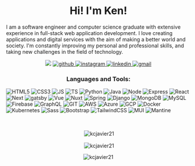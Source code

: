 <h1 align="center">Hi! I'm Ken!</h1>

<p>I am a software engineer and computer science graduate with extensive experience in full-stack web application development. I love creating applications and digital services with the aim of making a better world and society. I'm constantly improving my personal and professional skills, and taking new challenges in the field of technology.</p>

<p align="center">
  <img src="https://komarev.com/ghpvc/?username=kcjavier21&color=blue&base=4324">
  <a href="https://github.com/scaredmeow">
    <img src="https://img.shields.io/github/followers/kcjavier21?label=Github&style=social" alt="github">
  </a>
  <a href="https://www.linkedin.com/in/kcjavier21/">
    <img src="https://img.shields.io/badge/- -%232c3e50?label=Instagram&style=social&logo=instagram" alt="instagram">
  </a>
  <a href="https://www.linkedin.com/in/kcjavier21/">
    <img src="https://img.shields.io/badge/- -%232c3e50?label=LinkedIn&style=social&logo=linkedin" alt="linkedin">
  </a>
  <a href="mailto:kcdjavier@gmail.com">
    <img src="https://img.shields.io/badge/- -%232c3e50?label=Email&style=social&logo=gmail" alt="gmail">
  </a>
</p>



<h3 align="center">Languages and Tools:</h3>
<p align="center"> 

![HTML5](https://img.shields.io/badge/-HTML5-%232c3e50?style=for-the-badge&logo=HTML5)
![CSS3](https://img.shields.io/badge/-CSS3-%232c3e50?style=for-the-badge&logo=CSS3)
![JS](https://img.shields.io/badge/-Javascript-%232c3e50?style=for-the-badge&logo=javascript)
![TS](https://img.shields.io/badge/-typescript-%232c3e50?style=for-the-badge&logo=typescript)
![Python](https://img.shields.io/badge/-Python-%232c3e50?style=for-the-badge&logo=python)
![Java](https://img.shields.io/badge/-Java-%232c3e50?style=for-the-badge&logo=java)
![Node](https://img.shields.io/badge/-node.js-%232c3e50?style=for-the-badge&logo=nodedotjs)
![Express](https://img.shields.io/badge/-express-%232c3e50?style=for-the-badge&logo=express)
![React](https://img.shields.io/badge/-react-%232c3e50?style=for-the-badge&logo=react)
![Next](https://img.shields.io/badge/-next.js-%232c3e50?style=for-the-badge&logo=nextdotjs)
![gatsby](https://img.shields.io/badge/-gatsby-%232c3e50?style=for-the-badge&logo=gatsby)
![Vue](https://img.shields.io/badge/-vue-%232c3e50?style=for-the-badge&logo=vuedotjs)
![Nuxt](https://img.shields.io/badge/-nuxt.js-%232c3e50?style=for-the-badge&logo=nuxtdotjs)
![Spring](https://img.shields.io/badge/-Spring-%232c3e50?style=for-the-badge&logo=Spring)
![Django](https://img.shields.io/badge/-django-%232c3e50?style=for-the-badge&logo=django)
![MongoDB](https://img.shields.io/badge/-mongodb-%232c3e50?style=for-the-badge&logo=mongodb)
![MySQL](https://img.shields.io/badge/-mySQL-%232c3e50?style=for-the-badge&logo=mysql)
![Firebase](https://img.shields.io/badge/-firebase-%232c3e50?style=for-the-badge&logo=firebase)
![GraphQL](https://img.shields.io/badge/-graphql-%232c3e50?style=for-the-badge&logo=graphql)
![GIT](https://img.shields.io/badge/-git-%232c3e50?style=for-the-badge&logo=git)
![AWS](https://img.shields.io/badge/-aws-%232c3e50?style=for-the-badge&logo=amazonaws)
![Azure](https://img.shields.io/badge/-azure-%232c3e50?style=for-the-badge&logo=microsoftazure)
![GCP](https://img.shields.io/badge/-GCP-%232c3e50?style=for-the-badge&logo=googlecloud)
![Docker](https://img.shields.io/badge/-docker-%232c3e50?style=for-the-badge&logo=docker)
![Kubernetes](https://img.shields.io/badge/-kubernetes-%232c3e50?style=for-the-badge&logo=kubernetes)
![Sass](https://img.shields.io/badge/-sass-%232c3e50?style=for-the-badge&logo=sass)
![Bootstrap](https://img.shields.io/badge/-Boostrap-%232c3e50?style=for-the-badge&logo=bootstrap)
![TailwindCSS](https://img.shields.io/badge/-Tailwind-%232c3e50?style=for-the-badge&logo=tailwindcss)
![MUI](https://img.shields.io/badge/-Material%20UI-%232c3e50?style=for-the-badge&logo=mui)
![Mantine](https://img.shields.io/badge/-Mantine-%232c3e50?style=for-the-badge&logo=mantine)


<div align="center">
<p>&nbsp;</p>
<p>&nbsp;<img align="center" src="https://github-readme-stats.vercel.app/api/top-langs?username=kcjavier21&show_icons=true&locale=en&layout=compact" alt="kcjavier21" /></p>

<p>&nbsp;<img align="center" src="https://github-readme-stats.vercel.app/api?username=kcjavier21&show_icons=true&locale=en" alt="kcjavier21" /></p>

<p><img align="center" src="https://github-readme-streak-stats.herokuapp.com/?user=kcjavier21&" alt="kcjavier21" /></p>
</div>
